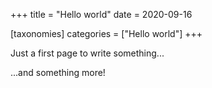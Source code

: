 +++
title = "Hello world"
date = 2020-09-16

[taxonomies]
categories = ["Hello world"]
+++

Just a first page to write something...
<!-- more -->
...and something more!
